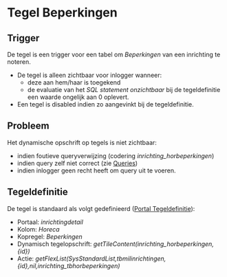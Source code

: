 # Tegel Beperkingen

## Trigger

De tegel is een trigger voor een tabel om *Beperkingen* van een inrichting te noteren.

- De tegel is alleen zichtbaar voor inlogger wanneer:
  - deze aan hem/haar is toegekend
  - de evaluatie van het *SQL statement onzichtbaar* bij de tegeldefinitie een waarde ongelijk aan 0 oplevert.
- Een tegel is disabled indien zo aangevinkt bij de tegeldefinitie.

## Probleem

Het dynamische opschrift op tegels is niet zichtbaar:

- indien foutieve queryverwijzing (codering *inrichting_horbeperkingen*)
- indien query zelf niet correct (zie [Queries](../../../instellen_inrichten/queries.md))
- indien inlogger geen recht heeft om query uit te voeren.

## Tegeldefinitie

De tegel is standaard als volgt gedefinieerd ([Portal Tegeldefinitie](../../../instellen_inrichten/portaldefinitie/portal_tegel.md)):

- Portaal: *inrichtingdetail*
- Kolom: *Horeca*
- Kopregel: *Beperkingen*
- Dynamisch tegelopschrift: *getTileContent(inrichting_horbeperkingen,{id})*
- Actie: *getFlexList(SysStandardList,tbmilinrichtingen,{id},nil,inrichting_tbhorbeperkingen)*
